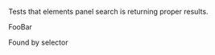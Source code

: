 Tests that elements panel search is returning proper results.

FooBar

Found by selector

<span class="foo koo"></span>
